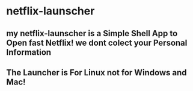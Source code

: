 # netflix-launscher
## my netflix-launscher is a Simple Shell App to Open fast Netflix! we dont colect your Personal Information

## The Launcher is For Linux not for Windows and Mac!

## 
